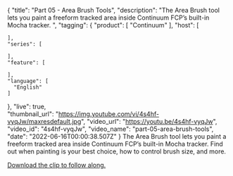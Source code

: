 {
  "title": "Part 05 - Area Brush Tools",
  "description": "The Area Brush tool lets you paint a freeform tracked area inside Continuum FCP’s built-in Mocha tracker. ",
  "tagging": {
    "product": [
      "Continuum"
    ],
    "host": [

    ],
    "series": [

    ],
    "feature": [

    ],
    "language": [
      "English"
    ]
  },
  "live": true,  
  "thumbnail_url": "https://img.youtube.com/vi/4s4hf-vyqJw/maxresdefault.jpg",
  "video_url": "https://youtu.be/4s4hf-vyqJw",
  "video_id": "4s4hf-vyqJw",
  "video_name": "part-05-area-brush-tools",
  "date": "2022-06-16T00:00:38.507Z"
}
The Area Brush tool lets you paint a freeform tracked area inside Continuum FCP’s built-in Mocha tracker. Find out when painting is your best choice, how to control brush size, and more.

<a href="https://www.pexels.com/video/actors-prepping-themselves-in-the-dressing-room-6894274/" target="_blank">Download the clip to follow along.</a>